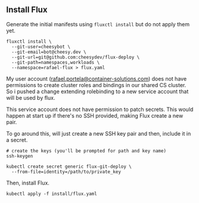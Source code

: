 ## Install Flux

Generate the initial manifests using `fluxctl install` but do not apply them
yet.

```
fluxctl install \
  --git-user=cheesybot \
  --git-email=bot@cheesy.dev \
  --git-url=git@github.com:cheesydev/flux-deploy \
  --git-path=namespaces,workloads \
  --namespace=rafael-flux > flux.yaml
```

My user account (rafael.portela@container-solutions.com) does not have
permissions to create cluster roles and bindings in our shared CS cluster. So
i pushed a change extending rolebinding to a new service account that will be
used by flux.

This service account does not have permission to patch secrets. This would
happen at start up if there's no SSH provided, making Flux create a new pair.

To go around this, will just create a new SSH key pair and then, include it in
a secret.

```
# create the keys (you'll be prompted for path and key name)
ssh-keygen

kubectl create secret generic flux-git-deploy \
  --from-file=identity=/path/to/private_key
```

Then, install Flux.
```
kubectl apply -f install/flux.yaml
```

